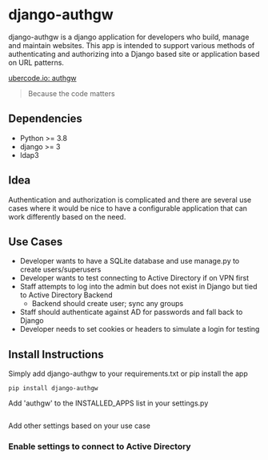 # django-authgw
django-authgw is a django application for developers who build, manage and maintain websites.  This app is intended to support various methods of authenticating and authorizing into a Django based site or application based on URL patterns.

[ubercode.io: authgw](https://www.ubercode.io/products/#docrootcms_overview)
> Because the code matters

## Dependencies
* Python >= 3.8
* django >= 3
* ldap3

## Idea
Authentication and authorization is complicated and there are several use cases where it would be nice to have a configurable application that can work differently based on the need.

## Use Cases
* Developer wants to have a SQLite database and use manage.py to create users/superusers
* Developer wants to test connecting to Active Directory if on VPN first
* Staff attempts to log into the admin but does not exist in Django but tied to Active Directory Backend
    * Backend should create user; sync any groups
* Staff should authenticate against AD for passwords and fall back to Django
* Developer needs to set cookies or headers to simulate a login for testing

## Install Instructions
Simply add django-authgw to your requirements.txt or pip install the app
```shell script
pip install django-authgw
```
Add 'authgw' to the INSTALLED_APPS list in your settings.py
```python

```
Add other settings based on your use case
### Enable settings to connect to Active Directory
```python

```
